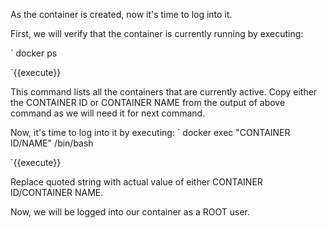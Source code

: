 As the container is created, now it's time to log into it.

First, we will verify that the container is currently running by executing:

`
docker ps 

`{{execute}}

This command lists all the containers that are currently active.
Copy either the CONTAINER ID or CONTAINER NAME from the output of above command as we will need it for next command.

Now, it's time to log into it by executing:
`
docker exec "CONTAINER ID/NAME" /bin/bash

`{{execute}}

Replace quoted string with actual value of either CONTAINER ID/CONTAINER NAME.

Now, we will be logged into our container as a ROOT user.